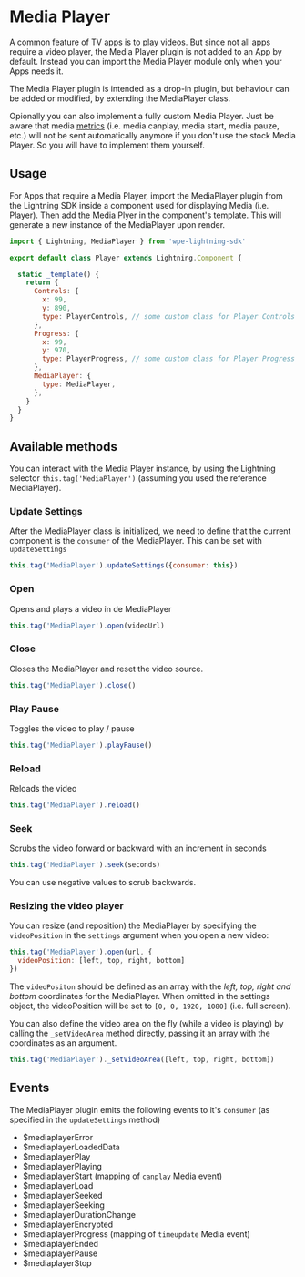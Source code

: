 # Media Player

A common feature of TV apps is to play videos. But since not all apps require a video player, the Media Player plugin is not added to an App by default. Instead you can import the Media Player module only when your Apps needs it.

The Media Player plugin is intended as a drop-in plugin, but behaviour can be added or modified, by extending the MediaPlayer class.

Opionally you can also implement a fully custom Media Player. Just be aware that media [metrics](/plugins/metrics) (i.e. media canplay, media start, media pauze, etc.) will not be sent automatically anymore if you don't use the stock Media Player. So you will have to implement them yourself.

## Usage

For Apps that require a Media Player, import the MediaPlayer plugin from the Lightning SDK inside a component used for displaying Media (i.e. Player). Then add the Media Plyer in the component's template. This will generate a new instance of the MediaPlayer upon render.

```js
import { Lightning, MediaPlayer } from 'wpe-lightning-sdk'

export default class Player extends Lightning.Component {

  static _template() {
    return {
      Controls: {
        x: 99,
        y: 890,
        type: PlayerControls, // some custom class for Player Controls
      },
      Progress: {
        x: 99,
        y: 970,
        type: PlayerProgress, // some custom class for Player Progress bar
      },
      MediaPlayer: {
        type: MediaPlayer,
      },
    }
  }
}

```

## Available methods

You can interact with the Media Player instance, by using the Lightning selector `this.tag('MediaPlayer')` (assuming you used the reference MediaPlayer).

### Update Settings

After the MediaPlayer class is initialized, we need to define that the current component is the `consumer` of the MediaPlayer. This can be set with `updateSettings`

```js
this.tag('MediaPlayer').updateSettings({consumer: this})
```

### Open

Opens and plays a video in de MediaPlayer

```js
this.tag('MediaPlayer').open(videoUrl)
```

### Close

Closes the MediaPlayer and reset the video source.

```js
this.tag('MediaPlayer').close()
```

### Play Pause

Toggles the video to play / pause

```js
this.tag('MediaPlayer').playPause()
```

### Reload

Reloads the video

```js
this.tag('MediaPlayer').reload()
```

### Seek

Scrubs the video forward or backward with an increment in seconds

```js
this.tag('MediaPlayer').seek(seconds)
```

You can use negative values to scrub backwards.

### Resizing the video player

You can resize (and reposition) the MediaPlayer by specifying the `videoPosition` in the `settings` argument when you open a new video:

```js
this.tag('MediaPlayer').open(url, {
  videoPosition: [left, top, right, bottom]
})
```

The `videoPositon` should be defined as an array with the _left, top, right and bottom_ coordinates for the MediaPlayer.
When omitted in the settings object, the videoPosition will be set to `[0, 0, 1920, 1080]` (i.e. full screen).

You can also define the video area on the fly (while a video is playing) by calling the `_setVideoArea` method directly, passing it an array with the coordinates as an argument.

```js
this.tag('MediaPlayer')._setVideoArea([left, top, right, bottom])
```

## Events

The MediaPlayer plugin emits the following events to it's `consumer` (as specified in the `updateSettings` method)

- $mediaplayerError
- $mediaplayerLoadedData
- $mediaplayerPlay
- $mediaplayerPlaying
- $mediaplayerStart (mapping of `canplay` Media event)
- $mediaplayerLoad
- $mediaplayerSeeked
- $mediaplayerSeeking
- $mediaplayerDurationChange
- $mediaplayerEncrypted
- $mediaplayerProgress (mapping of `timeupdate` Media event)
- $mediaplayerEnded
- $mediaplayerPause
- $mediaplayerStop
